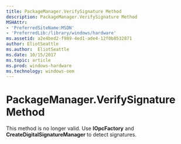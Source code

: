 ```yaml
---
title: PackageManager.VerifySignature Method
description: PackageManager.VerifySignature Method
MSHAttr:
- 'PreferredSiteName:MSDN'
- 'PreferredLib:/library/windows/hardware'
ms.assetid: a2e4bed2-f989-4ed1-ade4-12f0b8532871
author: EliotSeattle
ms.author:  EliotSeattle
ms.date: 10/15/2017
ms.topic: article
ms.prod: windows-hardware
ms.technology: windows-oem
---
```


# PackageManager.VerifySignature Method


This method is no longer valid. Use **IOpcFactory** and **CreateDigitalSignatureManager** to detect signatures.

 

 






